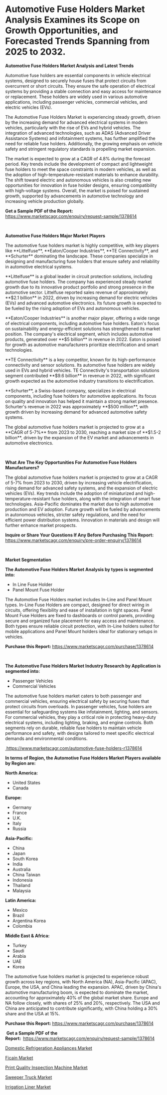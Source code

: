 <p><h1>Automotive Fuse Holders Market Analysis Examines its Scope on Growth Opportunities, and Forecasted Trends Spanning from 2025 to 2032.</h1></p><p><strong>Automotive Fuse Holders Market Analysis and Latest Trends</strong></p>
<p><p>Automotive fuse holders are essential components in vehicle electrical systems, designed to securely house fuses that protect circuits from overcurrent or short circuits. They ensure the safe operation of electrical systems by providing a stable connection and easy access for maintenance or replacement. These holders are widely used in various automotive applications, including passenger vehicles, commercial vehicles, and electric vehicles (EVs).</p><p>The Automotive Fuse Holders Market is experiencing steady growth, driven by the increasing demand for advanced electrical systems in modern vehicles, particularly with the rise of EVs and hybrid vehicles. The integration of advanced technologies, such as ADAS (Advanced Driver Assistance Systems) and infotainment systems, has further amplified the need for reliable fuse holders. Additionally, the growing emphasis on vehicle safety and stringent regulatory standards is propelling market expansion.</p><p>The market is expected to grow at a CAGR of 4.8% during the forecast period. Key trends include the development of compact and lightweight fuse holders to meet the space constraints in modern vehicles, as well as the adoption of high-temperature-resistant materials to enhance durability. The shift toward electric and autonomous vehicles is also creating new opportunities for innovation in fuse holder designs, ensuring compatibility with high-voltage systems. Overall, the market is poised for sustained growth, supported by advancements in automotive technology and increasing vehicle production globally.</p></p>
<p><strong>Get a Sample PDF of the Report:&nbsp;</strong> <a href="https://www.marketscagr.com/enquiry/request-sample/1378614?utm_campaign=1944&utm_medium=2&utm_source=Github&utm_content=ia&utm_term=21012025&utm_id=automotive-fuse-holders">https://www.marketscagr.com/enquiry/request-sample/1378614</a></p>
<p>&nbsp;</p>
<p><strong>Automotive Fuse Holders Major Market Players</strong></p>
<p><p>The automotive fuse holders market is highly competitive, with key players like **Littelfuse**, **Eaton/Cooper Industries**, **TE Connectivity**, and **Schurter** dominating the landscape. These companies specialize in designing and manufacturing fuse holders that ensure safety and reliability in automotive electrical systems.</p><p>**Littelfuse** is a global leader in circuit protection solutions, including automotive fuse holders. The company has experienced steady market growth due to its innovative product portfolio and strong presence in the automotive sector. Littelfuse reported sales revenue of approximately **$2.1 billion** in 2022, driven by increasing demand for electric vehicles (EVs) and advanced automotive electronics. Its future growth is expected to be fueled by the rising adoption of EVs and autonomous vehicles.</p><p>**Eaton/Cooper Industries** is another major player, offering a wide range of electrical components, including automotive fuse holders. Eaton's focus on sustainability and energy-efficient solutions has strengthened its market position. The company's electrical segment, which includes automotive products, generated over **$5 billion** in revenue in 2022. Eaton is poised for growth as automotive manufacturers prioritize electrification and smart technologies.</p><p>**TE Connectivity** is a key competitor, known for its high-performance connectivity and sensor solutions. Its automotive fuse holders are widely used in EVs and hybrid vehicles. TE Connectivity's transportation solutions segment contributed **$9.6 billion** in revenue in 2022, with significant growth expected as the automotive industry transitions to electrification.</p><p>**Schurter**, a Swiss-based company, specializes in electrical components, including fuse holders for automotive applications. Its focus on quality and innovation has helped it maintain a strong market presence. Schurter's revenue in 2022 was approximately **$500 million**, with growth driven by increasing demand for advanced automotive safety systems.</p><p>The global automotive fuse holders market is projected to grow at a **CAGR of 5-7%** from 2023 to 2030, reaching a market size of **$1.5-2 billion**, driven by the expansion of the EV market and advancements in automotive electronics.</p></p>
<p>&nbsp;</p>
<p><strong>What Are The Key Opportunities For Automotive Fuse Holders Manufacturers?</strong></p>
<p><p>The global automotive fuse holders market is projected to grow at a CAGR of 5-7% from 2023 to 2030, driven by increasing vehicle electrification, rising demand for advanced safety systems, and the expansion of electric vehicles (EVs). Key trends include the adoption of miniaturized and high-temperature-resistant fuse holders, along with the integration of smart fuse technologies. Asia-Pacific dominates the market due to high automotive production and EV adoption. Future growth will be fueled by advancements in autonomous vehicles, stricter safety regulations, and the need for efficient power distribution systems. Innovation in materials and design will further enhance market prospects.</p></p>
<p><strong>Inquire or Share Your Questions If Any Before Purchasing This Report:</strong> <a href="https://www.marketscagr.com/enquiry/pre-order-enquiry/1378614?utm_campaign=1944&utm_medium=2&utm_source=Github&utm_content=ia&utm_term=21012025&utm_id=automotive-fuse-holders">https://www.marketscagr.com/enquiry/pre-order-enquiry/1378614</a></p>
<p>&nbsp;</p>
<p><strong>Market Segmentation</strong></p>
<p><strong>The Automotive Fuse Holders Market Analysis by types is segmented into:</strong></p>
<p><ul><li>In Line Fuse Holder</li><li>Panel Mount Fuse Holder</li></ul></p>
<p><p>The Automotive Fuse Holders market includes In-Line and Panel Mount types. In-Line Fuse Holders are compact, designed for direct wiring in circuits, offering flexibility and ease of installation in tight spaces. Panel Mount Fuse Holders are fixed to dashboards or control panels, providing secure and organized fuse placement for easy access and maintenance. Both types ensure reliable circuit protection, with In-Line holders suited for mobile applications and Panel Mount holders ideal for stationary setups in vehicles.</p></p>
<p><strong>Purchase this Report:&nbsp;</strong><a href="https://www.marketscagr.com/purchase/1378614?utm_campaign=1944&utm_medium=2&utm_source=Github&utm_content=ia&utm_term=21012025&utm_id=automotive-fuse-holders">https://www.marketscagr.com/purchase/1378614</a></p>
<p>&nbsp;</p>
<p><strong>The Automotive Fuse Holders Market Industry Research by Application is segmented into:</strong></p>
<p><ul><li>Passenger Vehicles</li><li>Commercial Vehicles</li></ul></p>
<p><p>The automotive fuse holders market caters to both passenger and commercial vehicles, ensuring electrical safety by securing fuses that protect circuits from overloads. In passenger vehicles, fuse holders are essential for safeguarding systems like infotainment, lighting, and sensors. For commercial vehicles, they play a critical role in protecting heavy-duty electrical systems, including lighting, braking, and engine controls. Both segments rely on durable, reliable fuse holders to maintain vehicle performance and safety, with designs tailored to meet specific electrical demands and environmental conditions.</p></p>
<p><a href="https://www.marketscagr.com/automotive-fuse-holders-r1378614?utm_campaign=1944&utm_medium=2&utm_source=Github&utm_content=ia&utm_term=21012025&utm_id=automotive-fuse-holders">&nbsp;https://www.marketscagr.com/automotive-fuse-holders-r1378614</a></p>
<p><strong>In terms of Region, the Automotive Fuse Holders Market Players available by Region are:</strong></p>
<p>
    <p> <strong> North America: </strong>
        <ul>
            <li>United States</li>
            <li>Canada</li>
        </ul>
        </p> 
    <p> <strong> Europe: </strong>
        <ul>
            <li>Germany</li>
            <li>France</li>
            <li>U.K.</li>
            <li>Italy</li>
            <li>Russia</li>
        </ul>
        </p> 
    <p> <strong> Asia-Pacific: </strong>
        <ul>
            <li>China</li>
            <li>Japan</li>
            <li>South Korea</li>
            <li>India</li>
            <li>Australia</li>
            <li>China Taiwan</li>
            <li>Indonesia</li>
            <li>Thailand</li>
            <li>Malaysia</li>
        </ul>
        </p> 
    <p> <strong> Latin America: </strong>
        <ul>
            <li>Mexico</li>
            <li>Brazil</li>
            <li>Argentina Korea</li>
            <li>Colombia</li>
        </ul>
        </p> 
    <p> <strong> Middle East & Africa: </strong>
        <ul>
            <li>Turkey</li>
            <li>Saudi</li>
            <li>Arabia</li>
            <li>UAE</li>
            <li>Korea</li>
        </ul>
    </p>
    </p>
<p><p>The automotive fuse holders market is projected to experience robust growth across key regions, with North America (NA), Asia-Pacific (APAC), Europe, the USA, and China leading the expansion. APAC, driven by China's automotive manufacturing boom, is expected to dominate the market, accounting for approximately 40% of the global market share. Europe and NA follow closely, with shares of 25% and 20%, respectively. The USA and China are anticipated to contribute significantly, with China holding a 30% share and the USA at 15%.</p></p>
<p><strong>Purchase this Report: </strong><a href="https://www.marketscagr.com/purchase/1378614?utm_campaign=1944&utm_medium=2&utm_source=Github&utm_content=ia&utm_term=21012025&utm_id=automotive-fuse-holders">https://www.marketscagr.com/purchase/1378614</a></p>
<p>&nbsp;<strong>Get a Sample PDF of the Report:&nbsp;&nbsp;</strong><a href="https://www.marketscagr.com/enquiry/request-sample/1378614?utm_campaign=1944&utm_medium=2&utm_source=Github&utm_content=ia&utm_term=21012025&utm_id=automotive-fuse-holders">https://www.marketscagr.com/enquiry/request-sample/1378614</a></p>
<p><strong></strong></p>
<p><p><a href="https://www.linkedin.com/pulse/domestic-refrigeration-appliances-market-trends-focusing-insight-08rme?utm_campaign=1944&utm_medium=2&utm_source=Github&utm_content=ia&utm_term=21012025&utm_id=automotive-fuse-holders">Domestic Refrigeration Appliances Market</a></p><p><a href="https://www.linkedin.com/pulse/competitive-analysis-ficain-market-strengths-weaknesses-ql0rc?utm_campaign=1944&utm_medium=2&utm_source=Github&utm_content=ia&utm_term=21012025&utm_id=automotive-fuse-holders">Ficain Market</a></p><p><a href="https://www.linkedin.com/pulse/print-quality-inspection-machine-market-research-report-provides-vmhmc?utm_campaign=1944&utm_medium=2&utm_source=Github&utm_content=ia&utm_term=21012025&utm_id=automotive-fuse-holders">Print Quality Inspection Machine Market</a></p><p><a href="https://github.com/Chiragrp22/Market-Research-Report-List-7/blob/main/sweeper-truck-market.md?utm_campaign=1944&utm_medium=2&utm_source=Github&utm_content=ia&utm_term=21012025&utm_id=automotive-fuse-holders">Sweeper Truck Market</a></p><p><a href="https://www.linkedin.com/pulse/irrigation-liner-market-trends-growth-drivers-demand-supply-trade-gj5af?utm_campaign=1944&utm_medium=2&utm_source=Github&utm_content=ia&utm_term=21012025&utm_id=automotive-fuse-holders">Irrigation Liner Market</a></p></p>